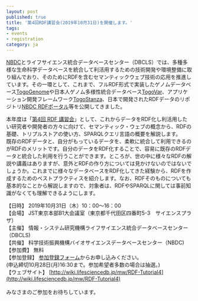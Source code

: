 ```yaml
---
layout: post
published: true
title: '第4回RDF講習会(2019年10月31日)を開催します。'
tags:
- events
- registration
category: ja
---
```


[NBDC](http://biosciencedbc.jp/)とライフサイエンス統合データベースセンター（DBCLS）では、多種多様な生命科学データベースを統合して利活用するための技術開発や環境整備に取り組んでおり、そのためにRDFを含むセマンティックウェブ技術の応用を推進しています。その一環として、これまで、フルRDF形式で実装したゲノムデータベース[TogoGenome](http://togogenome.org/)や日本人ゲノム多様性統合データベース[TogoVar](https://togovar.biosciencedbc.jp/)、アプリケーション開発フレームワーク[TogoStanza](http://www.togostanza.org/)、日本で開発されたRDFデータのリポジトリ[NBDC RDFポータル](https://integbio.jp/rdf/)等を公開してきました。  

本年度は「[第4回 RDF 講習会](http://wiki.lifesciencedb.jp/mw/RDF-Tutorial4)」として、これからデータをRDF化し利活用したい研究者や開発者の方々に向けて、セマンティック・ウェブの概念から、RDFの基礎、トリプルストアの使い方、SPARQLクエリ言語の概要を解説します。
 <br />
既存のRDFデータと、自分がもっているデータを、柔軟に統合して利用できるのがRDFのメリットです。自分のデータをRDF化することで、容易に既存のRDFデータと統合した利用を行うことができます。ところが、世の中に様々なRDFの解説や講義はありますが、意外とRDFの作り方については見かけないのではないでしょうか。これまでに様々なデータベースをRDF化してきた経験から、RDFを作成するためのベストプラクティスを紹介します。なお、RDFそのものについても基本的なことから解説しますので、対象者は、RDFやSPARQLに関しては事前知識がなくても理解できるようにします。
 <br />
   
【日時】 2019年10月31日（木）10：00〜16：00  
【会場】 JST東京本部B1大会議室（東京都千代田区四番町5-3　サイエンスプラザ）  
【主催】 情報・システム研究機構ライフサイエンス統合データベースセンター（DBCLS)  
【共催】 科学技術振興機構バイオサイエンスデータベースセンター（NBDC)  
【参加費】 無料  
【参加登録】 [参加登録フォーム](https://form.jst.go.jp/enquetes/rdf4)からお申し込みください。  
(申込締切10月28日(月)16:30まで。参加希望者多数の場合は抽選。)  
【ウェブサイト】 [http://wiki.lifesciencedb.jp/mw/RDF-Tutorial4](http://wiki.lifesciencedb.jp/mw/RDF-Tutorial4)  
 <br />
みなさまのご参加をお待ちしています。
